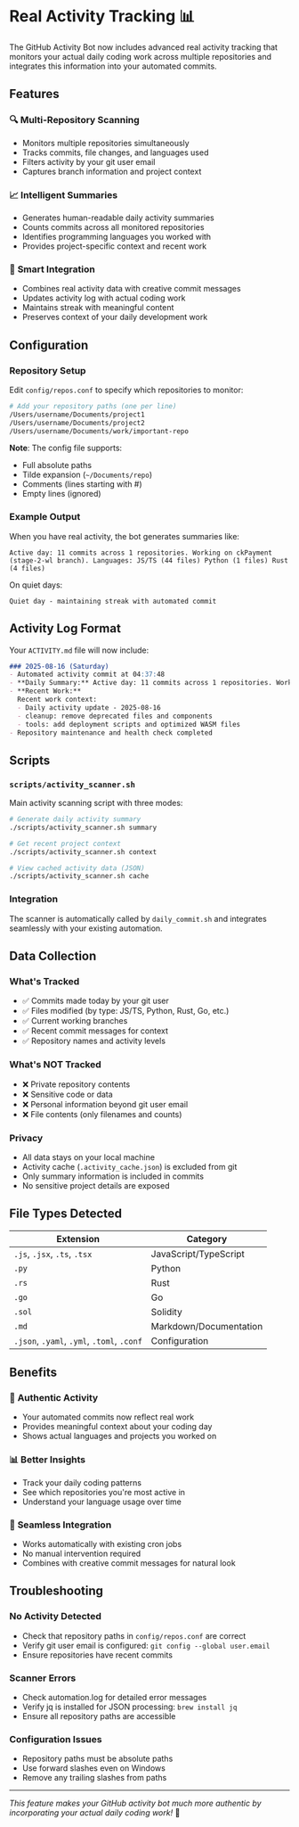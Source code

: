 # Real Activity Tracking 📊

The GitHub Activity Bot now includes advanced real activity tracking that monitors your actual daily coding work across multiple repositories and integrates this information into your automated commits.

## Features

### 🔍 **Multi-Repository Scanning**
- Monitors multiple repositories simultaneously
- Tracks commits, file changes, and languages used
- Filters activity by your git user email
- Captures branch information and project context

### 📈 **Intelligent Summaries**
- Generates human-readable daily activity summaries
- Counts commits across all monitored repositories
- Identifies programming languages you worked with
- Provides project-specific context and recent work

### 🎯 **Smart Integration**
- Combines real activity data with creative commit messages
- Updates activity log with actual coding work
- Maintains streak with meaningful content
- Preserves context of your daily development work

## Configuration

### Repository Setup
Edit `config/repos.conf` to specify which repositories to monitor:

```bash
# Add your repository paths (one per line)
/Users/username/Documents/project1
/Users/username/Documents/project2
/Users/username/Documents/work/important-repo
```

**Note**: The config file supports:
- Full absolute paths
- Tilde expansion (`~/Documents/repo`)
- Comments (lines starting with #)
- Empty lines (ignored)

### Example Output

When you have real activity, the bot generates summaries like:

```
Active day: 11 commits across 1 repositories. Working on ckPayment (stage-2-wl branch). Languages: JS/TS (44 files) Python (1 files) Rust (4 files)
```

On quiet days:
```
Quiet day - maintaining streak with automated commit
```

## Activity Log Format

Your `ACTIVITY.md` file will now include:

```markdown
### 2025-08-16 (Saturday)
- Automated activity commit at 04:37:48
- **Daily Summary:** Active day: 11 commits across 1 repositories. Working on ckPayment (stage-2-wl branch). Languages: JS/TS (44 files) Python (1 files) Rust (4 files)
- **Recent Work:**
  Recent work context:
  - Daily activity update - 2025-08-16
  - cleanup: remove deprecated files and components
  - tools: add deployment scripts and optimized WASM files
- Repository maintenance and health check completed
```

## Scripts

### `scripts/activity_scanner.sh`
Main activity scanning script with three modes:

```bash
# Generate daily activity summary
./scripts/activity_scanner.sh summary

# Get recent project context
./scripts/activity_scanner.sh context

# View cached activity data (JSON)
./scripts/activity_scanner.sh cache
```

### Integration
The scanner is automatically called by `daily_commit.sh` and integrates seamlessly with your existing automation.

## Data Collection

### What's Tracked
- ✅ Commits made today by your git user
- ✅ Files modified (by type: JS/TS, Python, Rust, Go, etc.)
- ✅ Current working branches
- ✅ Recent commit messages for context
- ✅ Repository names and activity levels

### What's NOT Tracked
- ❌ Private repository contents
- ❌ Sensitive code or data
- ❌ Personal information beyond git user email
- ❌ File contents (only filenames and counts)

### Privacy
- All data stays on your local machine
- Activity cache (`.activity_cache.json`) is excluded from git
- Only summary information is included in commits
- No sensitive project details are exposed

## File Types Detected

| Extension | Category |
|-----------|----------|
| `.js`, `.jsx`, `.ts`, `.tsx` | JavaScript/TypeScript |
| `.py` | Python |
| `.rs` | Rust |
| `.go` | Go |
| `.sol` | Solidity |
| `.md` | Markdown/Documentation |
| `.json`, `.yaml`, `.yml`, `.toml`, `.conf` | Configuration |

## Benefits

### 🎯 **Authentic Activity**
- Your automated commits now reflect real work
- Provides meaningful context about your coding day
- Shows actual languages and projects you worked on

### 📊 **Better Insights**
- Track your daily coding patterns
- See which repositories you're most active in
- Understand your language usage over time

### 🤖 **Seamless Integration**
- Works automatically with existing cron jobs
- No manual intervention required
- Combines with creative commit messages for natural look

## Troubleshooting

### No Activity Detected
- Check that repository paths in `config/repos.conf` are correct
- Verify git user email is configured: `git config --global user.email`
- Ensure repositories have recent commits

### Scanner Errors
- Check automation.log for detailed error messages
- Verify jq is installed for JSON processing: `brew install jq`
- Ensure all repository paths are accessible

### Configuration Issues
- Repository paths must be absolute paths
- Use forward slashes even on Windows
- Remove any trailing slashes from paths

---

*This feature makes your GitHub activity bot much more authentic by incorporating your actual daily coding work!* 🚀
